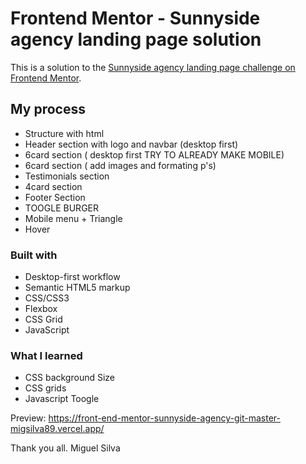 # Frontend Mentor - Sunnyside agency landing page solution

This is a solution to the [Sunnyside agency landing page challenge on Frontend Mentor](https://www.frontendmentor.io/challenges/sunnyside-agency-landing-page-7yVs3B6ef). 

## My process

- Structure with html
- Header section with logo and navbar (desktop first) 
- 6card section ( desktop first TRY TO ALREADY MAKE MOBILE)
- 6card section ( add images and formating p's)
- Testimonials section 
- 4card section 
- Footer Section
- TOOGLE BURGER
- Mobile menu + Triangle
- Hover 
### Built with

- Desktop-first workflow
- Semantic HTML5 markup
- CSS/CSS3
- Flexbox
- CSS Grid
- JavaScript

### What I learned

- CSS background Size
- CSS grids
- Javascript Toogle

Preview: https://front-end-mentor-sunnyside-agency-git-master-migsilva89.vercel.app/

Thank you all.
Miguel Silva 